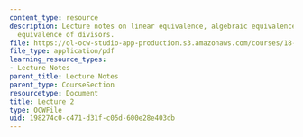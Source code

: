 ```yaml
---
content_type: resource
description: Lecture notes on linear equivalence, algebraic equivalence, and numerical
  equivalence of divisors.
file: https://ol-ocw-studio-app-production.s3.amazonaws.com/courses/18-727-topics-in-algebraic-geometry-algebraic-surfaces-spring-2008/198274c0c471d31fc05d600e28e403db_lect2.pdf
file_type: application/pdf
learning_resource_types:
- Lecture Notes
parent_title: Lecture Notes
parent_type: CourseSection
resourcetype: Document
title: Lecture 2
type: OCWFile
uid: 198274c0-c471-d31f-c05d-600e28e403db
---
```

